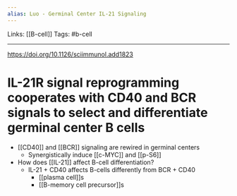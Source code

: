 ```yaml
---
alias: Luo - Germinal Center IL-21 Signaling
---
```


Links: [[B-cell]]
Tags: #b-cell

---

https://doi.org/10.1126/sciimmunol.add1823

# IL-21R signal reprogramming cooperates with CD40 and BCR signals to select and differentiate germinal center B cells

- [[CD40]] and [[BCR]] signaling are rewired in germinal centers
	- Synergistically induce [[c-MYC]] and [[p-S6]]
- How does [[IL-21]] affect B-cell differentiation?
	- IL-21 + CD40 affects B-cells differently from BCR + CD40
		- [[plasma cell]]s
		- [[B-memory cell precursor]]s